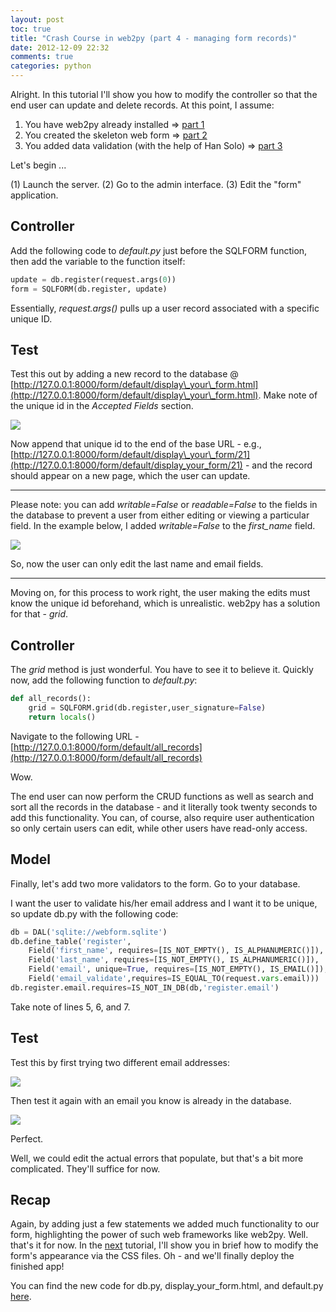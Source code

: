 ```yaml
---
layout: post
toc: true
title: "Crash Course in web2py (part 4 - managing form records)"
date: 2012-12-09 22:32
comments: true
categories: python
---
```


Alright. In this tutorial I'll show you how to modify the controller so that the end user can update and delete records. At this point, I assume:

1.  You have web2py already installed => [part 1](http://mherman.org/blog/2012/11/27/crash-course-in-web2py-part-1/)
1.  You created the skeleton web form => [part 2](http://mherman.org/blog/2012/12/01/crash-course-in-web2py-part-2-web-forms/)
1.  You added data validation (with the help of Han Solo) => [part 3](http://mherman.org/blog/2012/12/06/crash-course-in-web2py-part-3-form-validation/)

Let's begin ...

(1) Launch the server. (2) Go to the admin interface. (3) Edit the "form" application.

## **Controller**

Add the following code to *default.py* just before the SQLFORM function, then add the variable to the function itself:

```python
update = db.register(request.args(0))
form = SQLFORM(db.register, update)
```

Essentially, *request.args()* pulls up a user record associated with a specific unique ID.

## Test

Test this out by adding a new record to the database @ [http://127.0.0.1:8000/form/default/display\_your\_form.html](http://127.0.0.1:8000/form/default/display\_your\_form.html). Make note of the unique id in the *Accepted Fields* section.

![](http://www.backwardsteps.com/uploads/2012-12-08_2055.png)

Now append that unique id to the end of the base URL - e.g., [http://127.0.0.1:8000/form/default/display\_your\_form/21](http://127.0.0.1:8000/form/default/display_your_form/21) - and the record should appear on a new page, which the user can update.

***

Please note: you can add *writable=False* or *readable=False* to the fields in the database to prevent a user from either editing or viewing a particular field. In the example below, I added *writable=False* to the *first_name* field.

![](http://www.backwardsteps.com/uploads/2012-12-08_2111.png)

So, now the user can only edit the last name and email fields.

***

Moving on, for this process to work right, the user making the edits must know the unique id beforehand, which is unrealistic. web2py has a solution for that - *grid*.

## Controller

The *grid* method is just wonderful. You have to see it to believe it. Quickly now, add the following function to *default.py*:

```python
def all_records():
    grid = SQLFORM.grid(db.register,user_signature=False)
    return locals()
```

Navigate to the following URL - [http://127.0.0.1:8000/form/default/all_records](http://127.0.0.1:8000/form/default/all_records)

Wow.

The end user can now perform the CRUD functions as well as search and sort all the records in the database - and it literally took twenty seconds to add this functionality. You can, of course, also require user authentication so only certain users can edit, while other users have read-only access.

## Model

Finally, let's add two more validators to the form. Go to your database.

I want the user to validate his/her email address and I want it to be unique, so update db.py with the following code:

```python
db = DAL('sqlite://webform.sqlite')
db.define_table('register',
    Field('first_name', requires=[IS_NOT_EMPTY(), IS_ALPHANUMERIC()]),
    Field('last_name', requires=[IS_NOT_EMPTY(), IS_ALPHANUMERIC()]),
    Field('email', unique=True, requires=[IS_NOT_EMPTY(), IS_EMAIL()]),
    Field('email_validate',requires=IS_EQUAL_TO(request.vars.email)))
db.register.email.requires=IS_NOT_IN_DB(db,'register.email')
```

Take note of lines 5, 6, and 7.

## Test

Test this by first trying two different email addresses:

![](http://www.backwardsteps.com/uploads/2012-12-08_2238.png)

Then test it again with an email you know is already in the database.

![](http://www.backwardsteps.com/uploads/2012-12-08_2240.png)

Perfect.

Well, we could edit the actual errors that populate, but that's a bit more complicated. They'll suffice for now.

## Recap

Again, by adding just a few statements we added much functionality to our form, highlighting the power of such web frameworks like web2py. Well. that's it for now. In the [next](http://mherman.org/blog/2012/12/10/crash-course-in-web2py-part-5-modifying-the-appearance-and-deploying-the-web-form/#.U5bvQJRdUZ0) tutorial, I'll show you in brief how to modify the form's appearance via the CSS files. Oh - and we'll finally deploy the finished app!

You can find the new code for db.py, display\_your\_form.html, and default.py [here](https://github.com/mjhea0/web2py/tree/master/form%20-%20part%203).
